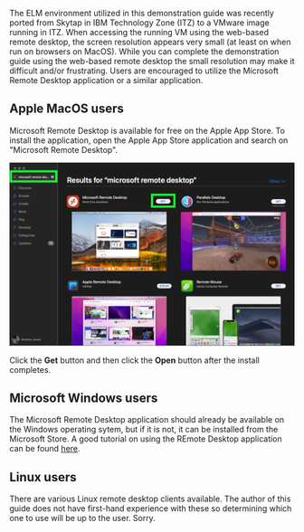 The ELM environment utilized in this demonstration guide was recently ported from Skytap in IBM Technology Zone (ITZ) to a VMware image running in ITZ. When accessing the running VM using the web-based remote desktop, the screen resolution appears very small (at least on when run on browsers on MacOS). While you can complete the demonstration guide using the web-based remote desktop the small resolution may make it difficult and/or frustrating.  Users are encouraged to utilize the Microsoft Remote Desktop application or a similar application.

## Apple MacOS users

Microsoft Remote Desktop is available for free on the Apple App Store. To install the application, open the Apple App Store application and search on "Microsoft Remote Desktop".

![](_attachments/AppStore-MsRD2.png)

Click the **Get**  button and then click the **Open** button after the install completes.

## Microsoft Windows users

The Microsoft Remote Desktop application should already be available on the Windows operating sytem, but if it is not, it can be installed from the Microsoft Store. A good tutorial on using the REmote Desktop application can be found <a href="https://www.windowscentral.com/how-use-remove-desktop-app-connect-pc-windows-10-0" target="_blank">here</a>.

## Linux users

There are various Linux remote desktop clients available. The author of this guide does not have first-hand experience with these so determining which one to use will be up to the user. Sorry.

